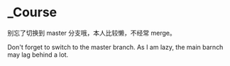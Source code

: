 # _Course
别忘了切换到 master 分支哦，本人比较懒，不经常 merge。

Don't forget to switch to the master branch. As I am lazy, the main barnch may lag behind a lot.
